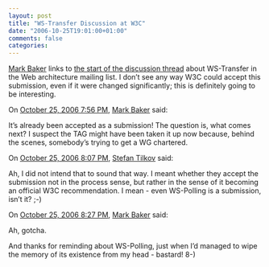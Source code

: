 ```yaml
---
layout: post
title: "WS-Transfer Discussion at W3C"
date: "2006-10-25T19:01:00+01:00"
comments: false
categories: 
---
```


<p><a href="http://www.markbaker.ca/blog/2006/10/25/links-for-2006-10-25/">Mark Baker</a> links to <a href="http://lists.w3.org/Archives/Public/www-tag/2006Oct/0061.html">the start of the discussion thread</a> about WS-Transfer in the Web architecture mailing list. I don&#8217;t see any way W3C could accept this submission, even if it were changed significantly; this is definitely going to be interesting.</p>

<section class="comments">

<div class="comment" id="comment-1067">
On <a href="#comment-1067" title="Permalink to this comment">October 25, 2006  7:56 PM</a>, <a href="http://www.markbaker.ca" title="http://www.markbaker.ca" rel="nofollow">Mark Baker</a>
said:
<p>It&#8217;s already been accepted as a submission!  The question is, what comes next?  I suspect the TAG might have been taken it up now because, behind the scenes, somebody&#8217;s trying to get a WG chartered.</p>


<div class="comment" id="comment-1068">
On <a href="#comment-1068" title="Permalink to this comment">October 25, 2006  8:07 PM</a>, <a href="/en/staff/st/">Stefan Tilkov</a>
said:
<p>Ah, I did not intend that to sound that way. I meant whether they accept the submission not in the process sense, but rather in the sense of it becoming an official W3C recommendation. I mean - even WS-Polling is a submission, isn&#8217;t it? ;-)</p>


<div class="comment" id="comment-1069">
On <a href="#comment-1069" title="Permalink to this comment">October 25, 2006  8:27 PM</a>, <a href="http://www.markbaker.ca" title="http://www.markbaker.ca" rel="nofollow">Mark Baker</a>
said:
<p>Ah, gotcha.</p>

<p>And thanks for reminding about WS-Polling, just when I&#8217;d managed to wipe the memory of its existence from my head - bastard! 8-)</p>


</section>

